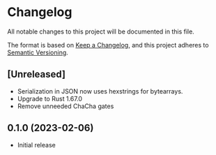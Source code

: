 # Changelog

All notable changes to this project will be documented in this file.

The format is based on [Keep a Changelog](https://keepachangelog.com/en/1.0.0/),
and this project adheres to [Semantic Versioning](https://semver.org/spec/v2.0.0.html).

## [Unreleased]

- Serialization in JSON now uses hexstrings for bytearrays.
- Upgrade to Rust 1.67.0
- Remove unneeded ChaCha gates

## 0.1.0 (2023-02-06)

- Initial release
